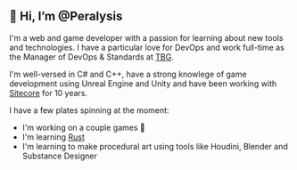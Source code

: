 <h2>👋 Hi, I’m @Peralysis</h2>

I'm a web and game developer with a passion for learning about new tools and technologies. 
I have a particular love for DevOps and work full-time as the Manager of DevOps & Standards at [TBG](https://www.berndtgroup.net/).

I'm well-versed in C# and C++, have a strong knowlege of game development using Unreal Engine and Unity and 
have been working with [Sitecore](https://www.sitecore.com/) for 10 years.

I have a few plates spinning at the moment:
- I'm working on a couple games 🤫
- I'm learning [Rust](https://www.rust-lang.org/)
- I'm learning to make procedural art using tools like Houdini, Blender and Substance Designer

